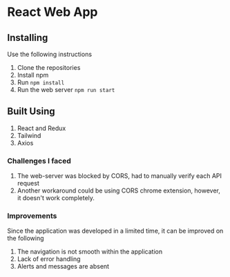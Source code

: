 # React Web App

## Installing
Use the following instructions
1. Clone the repositories
2. Install npm
3. Run `npm install`
4. Run the web server `npm run start`

## Built Using
1. React and Redux
2. Tailwind
3. Axios

### Challenges I faced
1. The web-server was blocked by CORS, had to manually verify each API request
2. Another workaround could be using CORS chrome extension, however, it doesn't work completely.

### Improvements
Since the application was developed in a limited time, it can be improved on the following
1. The navigation is not smooth within the application
2. Lack of error handling
3. Alerts and messages are absent
